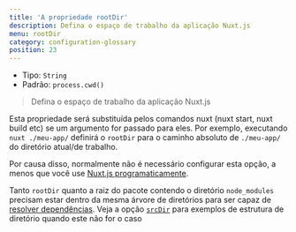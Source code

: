 ```yaml
---
title: 'A propriedade rootDir'
description: Defina o espaço de trabalho da aplicação Nuxt.js
menu: rootDir
category: configuration-glossary
position: 23
---
```


- Tipo: `String`
- Padrão: `process.cwd()`

> Defina o espaço de trabalho da aplicação Nuxt.js

Esta propriedade será substituída pelos comandos nuxt (nuxt start, nuxt build etc) se um argumento for passado para eles. Por exemplo, executando `nuxt ./meu-app/` definirá o `rootDir` para o caminho absoluto de `./meu-app/` do diretório atual/de trabalho.

Por causa disso, normalmente não é necessário configurar esta opção, a menos que você use [Nuxt.js programaticamente](/docs/2.x/internals-glossary/nuxt).

<base-alert type="info">

Tanto `rootDir` quanto a raiz do pacote contendo o diretório `node_modules` precisam estar dentro da mesma árvore de diretórios para ser capaz de [resolver dependências](https://nodejs.org/api/modules.html#modules_all_together). Veja a opção [`srcDir`](/docs/2.x/configuration-glossary/configuration-srcdir) para exemplos de estrutura de diretório quando este não for o caso

</base-alert>
